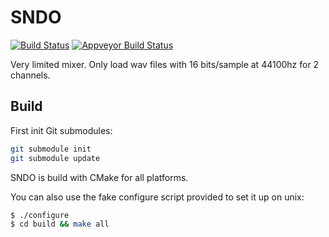 SNDO
====

[![Build Status](https://travis-ci.org/ssbx/sndo.svg?branch=master)](https://travis-ci.org/ssbx/sndo)
[![Appveyor Build Status](https://ci.appveyor.com/api/projects/status/github/ssbx/sndo?branch=master&svg=true)](https://ci.appveyor.com/project/ssbx/sndo)

Very limited mixer. Only load wav files with 16 bits/sample at 44100hz for 2 channels.

Build
-----
First init Git submodules:
```sh
git submodule init
git submodule update
```

SNDO is build with CMake for all platforms.

You can also use the fake configure script provided to set it up on unix:
```sh
$ ./configure
$ cd build && make all
```
